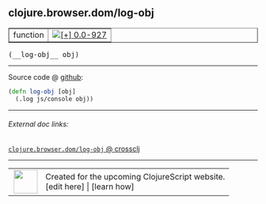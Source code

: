 ## clojure.browser.dom/log-obj



 <table border="1">
<tr>
<td>function</td>
<td><a href="https://github.com/cljsinfo/cljs-api-docs/tree/0.0-927"><img valign="middle" alt="[+] 0.0-927" title="Added in 0.0-927" src="https://img.shields.io/badge/+-0.0--927-lightgrey.svg"></a> </td>
</tr>
</table>


 <samp>
(__log-obj__ obj)<br>
</samp>

---







Source code @ [github](https://github.com/clojure/clojurescript/blob/r993/src/cljs/clojure/browser/dom.cljs#L22-L23):

```clj
(defn log-obj [obj]
  (.log js/console obj))
```

<!--
Repo - tag - source tree - lines:

 <pre>
clojurescript @ r993
└── src
    └── cljs
        └── clojure
            └── browser
                └── <ins>[dom.cljs:22-23](https://github.com/clojure/clojurescript/blob/r993/src/cljs/clojure/browser/dom.cljs#L22-L23)</ins>
</pre>

-->

---



###### External doc links:

[`clojure.browser.dom/log-obj` @ crossclj](http://crossclj.info/fun/clojure.browser.dom.cljs/log-obj.html)<br>

---

 <table>
<tr><td>
<img valign="middle" align="right" width="48px" src="http://i.imgur.com/Hi20huC.png">
</td><td>
Created for the upcoming ClojureScript website.<br>
[edit here] | [learn how]
</td></tr></table>

[edit here]:https://github.com/cljsinfo/cljs-api-docs/blob/master/cljsdoc/clojure.browser.dom/log-obj.cljsdoc
[learn how]:https://github.com/cljsinfo/cljs-api-docs/wiki/cljsdoc-files

<!--

This information was too distracting to show to readers, but I'll leave it
commented here since it is helpful to:

- pretty-print the data used to generate this document
- and show how to retrieve that data



The API data for this symbol:

```clj
{:ns "clojure.browser.dom",
 :name "log-obj",
 :type "function",
 :signature ["[obj]"],
 :source {:code "(defn log-obj [obj]\n  (.log js/console obj))",
          :title "Source code",
          :repo "clojurescript",
          :tag "r993",
          :filename "src/cljs/clojure/browser/dom.cljs",
          :lines [22 23]},
 :full-name "clojure.browser.dom/log-obj",
 :full-name-encode "clojure.browser.dom/log-obj",
 :history [["+" "0.0-927"]]}

```

Retrieve the API data for this symbol:

```clj
;; from Clojure REPL
(require '[clojure.edn :as edn])
(-> (slurp "https://raw.githubusercontent.com/cljsinfo/cljs-api-docs/catalog/cljs-api.edn")
    (edn/read-string)
    (get-in [:symbols "clojure.browser.dom/log-obj"]))
```

-->
